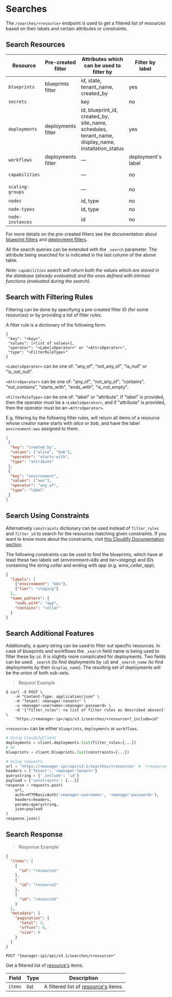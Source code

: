 # Searches

The `/searches/<resource>` endpoint is used to get a filtered list of resources based on their
labels and certain attributes or constraints.


## Search Resources

| Resource         | Pre-created filter | Attributes which can be used to filter by                                                      | Filter by label    | Search by          |
|------------------|--------------------|------------------------------------------------------------------------------------------------|--------------------|--------------------|
| `blueprints`     | blueprints filter  | id, state, tenant_name, created_by                                                             | yes                | id                 |
| `secrets`        |                    | key                                                                                            | no                 | id (key)           |
| `deployments`    | deployments filter | id, blueprint_id, created_by, site_name, schedules, tenant_name, display_name, installation_status | yes            | id, display_name   |
| `workflows`      | deployments filter | —                                                                                              | deployment's label | (deployment) id    |
| `capabilities`   |                    | —                                                                                              | no                 | capability value   |
| `scaling-groups` |                    | —                                                                                              | no                 | scaling_group name |
| `nodes`          |                    | id, type                                                                                       | no                 | id                 |
| `node-types`     |                    | id, type                                                                                       | no                 | type               |
| `node-instances` |                    | id                                                                                             | no                 | id                 |

For more details on the pre-created filters see the documentation about
[blueprint filters](https://docs.cloudify.co/latest/cli/orch_cli/blueprints/#blueprint-filters) and
[deployment filters](https://docs.cloudify.co/latest/cli/orch_cli/deployments/#deployment-filters).

All the search queries can be extended with the `_search` parameter.  The attribute being searched
for is indicated in the last column of the above table.

_Note: `capabilities` search will return both the values which are stored in the database (already
evaluated) and the ones defined with intrinsic functions (evaluated during the search)._


## Search with Filtering Rules

Filtering can be done by specifying a pre-created filter ID (for some resources) or by providing
a list of filter rules.


A filter rule is a dictionary of the following form:
```text
{
 "key": "<key>",
 "values": [<list of values>],
 "operator": "<LabelsOperator>" or "<AttrsOperator>",
 "type": "<FilterRuleType>"
}
```
`<LabelsOperator>` can be one of: "any_of", "not_any_of", "is_null" or "is_not_null".

`<AttrsOperator>` can be one of: "any_of", "not_any_of", "contains", "not_contains", "starts_with", "ends_with", "is_not_empty".

`<FilterRuleType>` can be one of: "label" or "attribute". If "label" is provided, then the operator must be a `<LabelsOperator>`, and if "attribute" is provided, then
the operator must be an `<AttrsOperator>`.

E.g. filtering by the following filter rules, will return all items of a resource whose creator name starts with _alice_ or _bob_,
and have the label `environment:aws` assigned to them.

```json
[
 {
  "key": "created_by",
  "values": ["alice", "bob"],
  "operator": "starts-with",
  "type": "attribute"
 },
 {
  "key": "environment",
  "values": ["aws"],
  "operator": "any_of",
  "type": "label"
 }
]
```


## Search Using Constraints

Alternatively `constraints` dictionary can be used instead of `filter_rules` and `filter_id` to
search for the resources matching given constraints.  If you want to know more about the
constraints, visit [this Cloudify Documentation section](https://docs.cloudify.co/latest/developer/blueprints/spec-inputs/#constraints).

The following constraints can be used to find the blueprints, which have at least these two labels
set (_environment=k8s_ and _tier=staging_) and IDs containing the string _cellar_ and ending
with _app_ (e.g. _wine_cellar_app_).

```json
{
  "labels": [
    {"environment": "k8s"},
    {"tier": "staging"}
  ],
  "name_pattern": {
    "ends_with": "app",
    "contains": "cellar"
  }
}
```


## Search Additional Features

Additionally, a query string can be used to filter out specific resources.  In case of blueprints
and workflows the  `_search` field name is being used to filter these by `id`.  It is slightly more
complicated for deployments.  Two fields can be used: `_search` (to find deployments by `id`)
and `_search_name` (to find deployments by their `display_name`).  The resulting set of deployments
will be the union of both sub-sets.

> Request Example

```shell
$ curl -X POST \
    -H "Content-Type: application/json" \
    -H "Tenant: <manager-tenant>" \
    -u <manager-username>:<manager-password> \
    -d '{"filter_rules": <a list of filter rules as described above>}' \
    "https://<manager-ip>/api/v3.1/searches/<resource>?_include=id"
```

`<resource>` can be either `blueprints`, `deployments` or `workflows`.

```python
# Using CloudifyClient
deployments = client.deployments.list(filter_rules=[...])
# Or
blueprints = client.blueprints.list(constraints={...})

# Using requests
url = 'https://<manager-ip>/api/v3.1/searches/<resource>' # `<resource>` can be either `blueprints`, `deployments` or `workflows`
headers = {'Tenant': '<manager-tenant>'}
querystring = {'_include': 'id'}
payload = {'constraints': {...}}
response = requests.post(
    url,
    auth=HTTPBasicAuth('<manager-username>', '<manager-password>'),
    headers=headers,
    params=querystring,
    json=payload
)
response.json()

```


## Search Response

> Response Example

```json
{
  "items": [
    {
      "id": "resource1"
    },
    {
      "id": "resource2"
    },
    {
      "id": "resource3"
    }
  ],
  "metadata": {
    "pagination": {
      "total": 3,
      "offset": 0,
      "size": 0
    }
  }
}
```

`POST "{manager-ip}/api/v3.1/searches/<resource>"`

Get a filtered list of [resource's](#search-resources) items.

Field | Type | Description
--------- | ------- | -------
`items` | list | A filtered list of [resource's](#search-resources) items.
